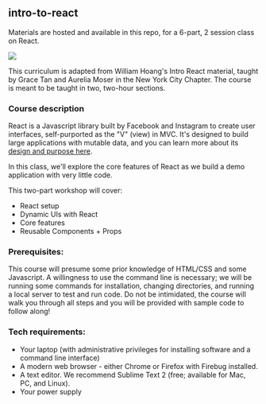 ## intro-to-react

Materials are hosted and available in this repo, for a 6-part, 2 session class on React.

![](https://www.wagonhq.com/images/posts/react.png)

This curriculum is adapted from William Hoang's Intro React material, taught by Grace Tan and Aurelia Moser in the New York City Chapter. The course is meant to be taught in two, two-hour sections.

### Course description

React is a Javascript library built by Facebook and Instagram to create user interfaces, self-purported as the "V" (view) in MVC. It's designed to build large applications with mutable data, and you can learn more about its [design and purpose here](https://facebook.github.io/react/blog/2013/06/05/why-react.html).

In this class, we'll explore the core features of React as we build a demo application with very little code.

This two-part workshop will cover:

* React setup
* Dynamic UIs with React
* Core features
* Reusable Components + Props

### Prerequisites:

This course will presume some prior knowledge of HTML/CSS and some Javascript. A willingness to use the command line is necessary; we will be running some commands for installation, changing directories, and running a local server to test and run code. Do not be intimidated, the course will walk you through all steps and you will be provided with sample code to follow along!

### Tech requirements:

* Your laptop (with administrative privileges for installing software and a command line interface)
* A modern web browser - either Chrome or Firefox with Firebug installed.
* A text editor. We recommend Sublime Text 2 (free; available for Mac, PC, and Linux).
* Your power supply